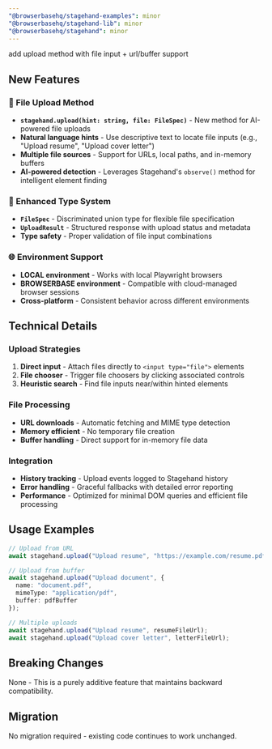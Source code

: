 ```yaml
---
"@browserbasehq/stagehand-examples": minor
"@browserbasehq/stagehand-lib": minor
"@browserbasehq/stagehand": minor
---
```


add upload method with file input + url/buffer support

## New Features

### 🚀 File Upload Method
- **`stagehand.upload(hint: string, file: FileSpec)`** - New method for AI-powered file uploads
- **Natural language hints** - Use descriptive text to locate file inputs (e.g., "Upload resume", "Upload cover letter")
- **Multiple file sources** - Support for URLs, local paths, and in-memory buffers
- **AI-powered detection** - Leverages Stagehand's `observe()` method for intelligent element finding

### 🔧 Enhanced Type System
- **`FileSpec`** - Discriminated union type for flexible file specification
- **`UploadResult`** - Structured response with upload status and metadata
- **Type safety** - Proper validation of file input combinations

### 🌐 Environment Support
- **LOCAL environment** - Works with local Playwright browsers
- **BROWSERBASE environment** - Compatible with cloud-managed browser sessions
- **Cross-platform** - Consistent behavior across different environments

## Technical Details

### Upload Strategies
1. **Direct input** - Attach files directly to `<input type="file">` elements
2. **File chooser** - Trigger file choosers by clicking associated controls
3. **Heuristic search** - Find file inputs near/within hinted elements

### File Processing
- **URL downloads** - Automatic fetching and MIME type detection
- **Memory efficient** - No temporary file creation
- **Buffer handling** - Direct support for in-memory file data

### Integration
- **History tracking** - Upload events logged to Stagehand history
- **Error handling** - Graceful fallbacks with detailed error reporting
- **Performance** - Optimized for minimal DOM queries and efficient file processing

## Usage Examples

```typescript
// Upload from URL
await stagehand.upload("Upload resume", "https://example.com/resume.pdf");

// Upload from buffer
await stagehand.upload("Upload document", {
  name: "document.pdf",
  mimeType: "application/pdf",
  buffer: pdfBuffer
});

// Multiple uploads
await stagehand.upload("Upload resume", resumeFileUrl);
await stagehand.upload("Upload cover letter", letterFileUrl);
```

## Breaking Changes
None - This is a purely additive feature that maintains backward compatibility.

## Migration
No migration required - existing code continues to work unchanged.
